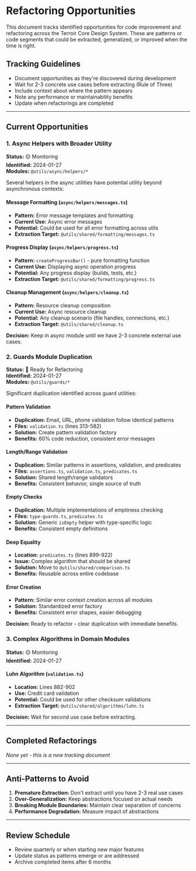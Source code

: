 # Refactoring Opportunities

This document tracks identified opportunities for code improvement and refactoring across the Terroir Core Design System. These are patterns or code segments that could be extracted, generalized, or improved when the time is right.

## Tracking Guidelines

- Document opportunities as they're discovered during development
- Wait for 2-3 concrete use cases before extracting (Rule of Three)
- Include context about where the pattern appears
- Note any performance or maintainability benefits
- Update when refactorings are completed

---

## Current Opportunities

### 1. Async Helpers with Broader Utility

**Status:** 🟡 Monitoring  
**Identified:** 2024-01-27  
**Modules:** `@utils/async/helpers/*`

Several helpers in the async utilities have potential utility beyond asynchronous contexts:

#### Message Formatting (`async/helpers/messages.ts`)
- **Pattern:** Error message templates and formatting
- **Current Use:** Async error messages
- **Potential:** Could be used for all error formatting across utils
- **Extraction Target:** `@utils/shared/formatting/messages.ts`

#### Progress Display (`async/helpers/progress.ts`)
- **Pattern:** `createProgressBar()` - pure formatting function
- **Current Use:** Displaying async operation progress
- **Potential:** Any progress display (builds, tests, etc.)
- **Extraction Target:** `@utils/shared/formatting/progress.ts`

#### Cleanup Management (`async/helpers/cleanup.ts`)
- **Pattern:** Resource cleanup composition
- **Current Use:** Async resource cleanup
- **Potential:** Any cleanup scenario (file handles, connections, etc.)
- **Extraction Target:** `@utils/shared/cleanup.ts`

**Decision:** Keep in async module until we have 2-3 concrete external use cases.

### 2. Guards Module Duplication

**Status:** 🔴 Ready for Refactoring  
**Identified:** 2024-01-27  
**Modules:** `@utils/guards/*`

Significant duplication identified across guard utilities:

#### Pattern Validation
- **Duplication:** Email, URL, phone validation follow identical patterns
- **Files:** `validation.ts` (lines 313-582)
- **Solution:** Create pattern validation factory
- **Benefits:** 60% code reduction, consistent error messages

#### Length/Range Validation
- **Duplication:** Similar patterns in assertions, validation, and predicates
- **Files:** `assertions.ts`, `validation.ts`, `predicates.ts`
- **Solution:** Shared length/range validators
- **Benefits:** Consistent behavior, single source of truth

#### Empty Checks
- **Duplication:** Multiple implementations of emptiness checking
- **Files:** `type-guards.ts`, `predicates.ts`
- **Solution:** Generic `isEmpty` helper with type-specific logic
- **Benefits:** Consistent empty definitions

#### Deep Equality
- **Location:** `predicates.ts` (lines 899-922)
- **Issue:** Complex algorithm that should be shared
- **Solution:** Move to `@utils/shared/comparison.ts`
- **Benefits:** Reusable across entire codebase

#### Error Creation
- **Pattern:** Similar error context creation across all modules
- **Solution:** Standardized error factory
- **Benefits:** Consistent error shapes, easier debugging

**Decision:** Ready to refactor - clear duplication with immediate benefits.

### 3. Complex Algorithms in Domain Modules

**Status:** 🟡 Monitoring  
**Identified:** 2024-01-27  

#### Luhn Algorithm (`validation.ts`)
- **Location:** Lines 882-902
- **Use:** Credit card validation
- **Potential:** Could be used for other checksum validations
- **Extraction Target:** `@utils/shared/algorithms/luhn.ts`

**Decision:** Wait for second use case before extracting.

---

## Completed Refactorings

_None yet - this is a new tracking document_

---

## Anti-Patterns to Avoid

1. **Premature Extraction:** Don't extract until you have 2-3 real use cases
2. **Over-Generalization:** Keep abstractions focused on actual needs
3. **Breaking Module Boundaries:** Maintain clear separation of concerns
4. **Performance Degradation:** Measure impact of abstractions

---

## Review Schedule

- Review quarterly or when starting new major features
- Update status as patterns emerge or are addressed
- Archive completed items after 6 months